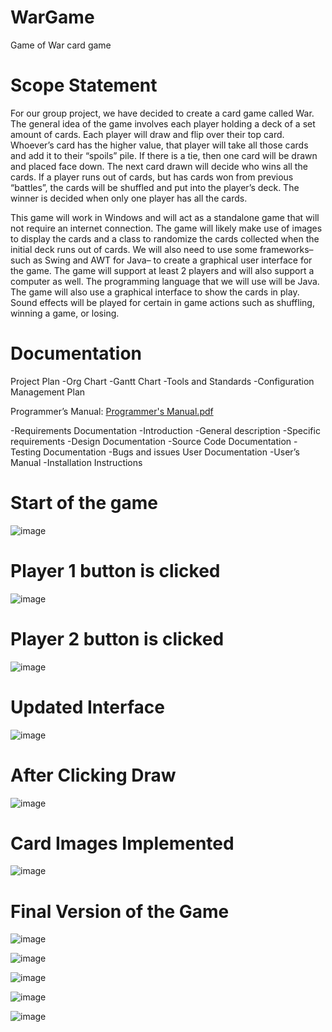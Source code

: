 # WarGame
Game of War card game

# Scope Statement

  For our group project, we have decided to create a card game called War. The general idea of the game involves each player holding a deck of a set amount of cards. Each player will draw and flip over their top card. Whoever’s card has the higher value, that player will take all those cards and add it to their “spoils” pile. If there is a tie, then one card will be drawn and placed face down. The next card drawn will decide who wins all the cards. If a player runs out of cards, but has cards won from previous “battles”, the cards will be shuffled and put into the player’s deck. The winner is decided when only one player has all the cards.  

  This game will work in Windows and will act as a standalone game that will not require an internet connection. The game will likely make use of images to display the cards and a class to randomize the cards collected when the initial deck runs out of cards. We will also need to use some frameworks– such as Swing and AWT for Java– to create a graphical user interface for the game. The game will support at least 2 players and will also support a computer as well. The programming language that we will use will be Java. The game will also use a graphical interface to show the cards in play. Sound effects will be played for certain in game actions such as shuffling, winning a game, or losing. 



# Documentation

Project Plan
  -Org Chart
  -Gantt Chart
  -Tools and Standards
  -Configuration Management Plan

Programmer’s Manual: [Programmer's Manual.pdf](https://github.com/jparng/WarGame/files/10108920/Programmer.s.Manual.pdf)

  -Requirements Documentation
  -Introduction
  -General description
  -Specific requirements
  -Design Documentation
  -Source Code Documentation
  -Testing Documentation
  -Bugs and issues
User Documentation
  -User’s Manual
  -Installation Instructions



# Start of the game

![image](https://user-images.githubusercontent.com/59073672/194780583-c417ae34-c385-48e9-b09c-4f049f943709.png)


# Player 1 button is clicked

![image](https://user-images.githubusercontent.com/59073672/194977049-8140e356-45b6-4fd7-a880-34678170befd.png)

# Player 2 button is clicked

![image](https://user-images.githubusercontent.com/59073672/194977103-8f1c6114-1cad-480d-9b63-e50eb9bdb95e.png)


# Updated Interface

![image](https://user-images.githubusercontent.com/59073672/196067372-07723db0-bdbe-4721-9496-5ecabb2c18c7.png)

# After Clicking Draw

![image](https://user-images.githubusercontent.com/59073672/199155040-05ed70b8-fa22-4056-9aaf-65017a03ffbe.png)

# Card Images Implemented

![image](https://user-images.githubusercontent.com/59073672/200912990-2a9b3441-f1e5-4931-8224-2b1ebb61d81c.png)

# Final Version of the Game

![image](https://user-images.githubusercontent.com/59073672/204415897-93f01c00-d96d-4467-bda8-5eb60b3faf53.png)

![image](https://user-images.githubusercontent.com/59073672/204415914-b0a30ab2-3a7e-4bb4-ab60-de70b01fea32.png)

![image](https://user-images.githubusercontent.com/59073672/204415942-ccebbf98-1617-45ab-9544-2532f100bc54.png)

![image](https://user-images.githubusercontent.com/59073672/204415966-3aed5116-5c6a-4d61-8d4b-1c9214e2ba09.png)

![image](https://user-images.githubusercontent.com/59073672/204415982-d6139835-2e77-42e0-b152-21d1256b0eba.png)
